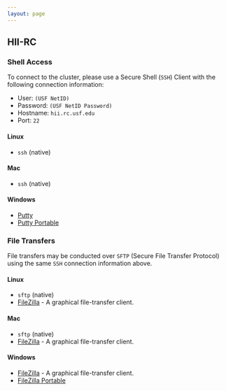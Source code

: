 ```yaml
---
layout: page
---
```


## HII-RC

### Shell Access

To connect to the cluster, please use a Secure Shell (`SSH`) Client with the following connection information:

- User: `(USF NetID)`
- Password: `(USF NetID Password)`
- Hostname: `hii.rc.usf.edu`
- Port: `22`

#### Linux

- `ssh` (native)

#### Mac

- `ssh` (native)

#### Windows

- [Putty](http://www.chiark.greenend.org.uk/~sgtatham/putty/download.html)
- [Putty Portable](http://portableapps.com/apps/internet/putty_portable)

### File Transfers

File transfers may be conducted over `SFTP` (Secure File Transfer Protocol) using the same `SSH` connection information above.

#### Linux

- `sftp` (native)
- [FileZilla](https://filezilla-project.org/) - A graphical file-transfer client.

#### Mac

- `sftp` (native)
- [FileZilla](https://filezilla-project.org/) - A graphical file-transfer client.

#### Windows

- [FileZilla](https://filezilla-project.org/) - A graphical file-transfer client.
- [FileZilla Portable](http://portableapps.com/apps/internet/putty_portable)
